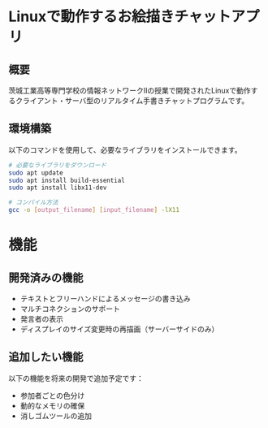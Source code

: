 # Linuxで動作するお絵描きチャットアプリ

## 概要
茨城工業高等専門学校の情報ネットワークIIの授業で開発されたLinuxで動作するクライアント・サーバ型のリアルタイム手書きチャットプログラムです。

## 環境構築
以下のコマンドを使用して、必要なライブラリをインストールできます。

```bash
# 必要なライブラリをダウンロード
sudo apt update
sudo apt install build-essential
sudo apt install libx11-dev

# コンパイル方法
gcc -o [output_filename] [input_filename] -lX11
```
# 機能

## 開発済みの機能
- テキストとフリーハンドによるメッセージの書き込み
- マルチコネクションのサポート
- 発言者の表示
- ディスプレイのサイズ変更時の再描画（サーバーサイドのみ）

## 追加したい機能
以下の機能を将来の開発で追加予定です：
- 参加者ごとの色分け
- 動的なメモリの確保
- 消しゴムツールの追加


